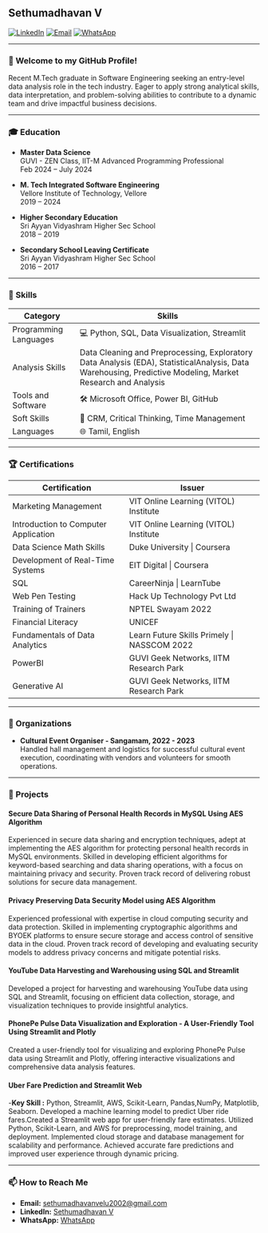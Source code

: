## Sethumadhavan V

[![LinkedIn](https://img.shields.io/badge/LinkedIn-Connect-blue)](https://www.linkedin.com/in/sethumadhavan-v/)
[![Email](https://img.shields.io/badge/Email-sethumadhavanvelu2002%40gmail.com-red)](mailto:sethumadhavanvelu2002@gmail.com)
[![WhatsApp](https://img.shields.io/badge/WhatsApp-Connect-green)](https://wa.me/9159299878)

---

### 👋 Welcome to my GitHub Profile!

Recent M.Tech graduate in Software Engineering seeking an entry-level data analysis role in the tech industry. Eager to apply strong analytical skills, data interpretation, and problem-solving abilities to contribute to a dynamic team and drive impactful business decisions.

---

### 🎓 Education

- **Master Data Science**  
  GUVI - ZEN Class, IIT-M Advanced Programming Professional  
  Feb 2024 – July 2024


- **M. Tech Integrated Software Engineering**  
  Vellore Institute of Technology, Vellore   
  2019 – 2024

- **Higher Secondary Education**  
  Sri Ayyan Vidyashram Higher Sec School   
  2018 – 2019

- **Secondary School Leaving Certificate**  
  Sri Ayyan Vidyashram Higher Sec School  
  2016 – 2017

---

### 💼 Skills

| Category             | Skills                                                                 |
|----------------------|------------------------------------------------------------------------|
| Programming Languages| 💻 Python, SQL, Data Visualization, Streamlit                                                       |
| Analysis Skills      | Data Cleaning and Preprocessing, Exploratory Data Analysis (EDA), StatisticalAnalysis, Data Warehousing, Predictive Modeling, Market Research and Analysis                                   |
| Tools and Software   | 🛠️ Microsoft Office, Power BI, GitHub                                   |
| Soft Skills          | 🧠 CRM, Critical Thinking, Time Management                               |
| Languages            | 🌐 Tamil, English                                                       |

---

### 🏆 Certifications

| Certification                                  | Issuer                                               |
|------------------------------------------------|------------------------------------------------------|
| Marketing Management                           | VIT Online Learning (VITOL) Institute                |
| Introduction to Computer Application           | VIT Online Learning (VITOL) Institute                |
| Data Science Math Skills                       | Duke University \| Coursera                          |
| Development of Real-Time Systems               | EIT Digital \| Coursera                              |
| SQL                                            | CareerNinja \| LearnTube                             |
| Web Pen Testing                                | Hack Up Technology Pvt Ltd                           |
| Training of Trainers                           | NPTEL Swayam 2022                                    |
| Financial Literacy                             | UNICEF                                               |
| Fundamentals of Data Analytics                 | Learn Future Skills Primely \| NASSCOM 2022           |
| PowerBI                                        | GUVI Geek Networks, IITM Research Park               |
| Generative AI                                        | GUVI Geek Networks, IITM Research Park               |


---

### 🏢 Organizations

- **Cultural Event Organiser - Sangamam, 2022 - 2023**  
  Handled hall management and logistics for successful cultural event execution, coordinating with vendors and volunteers for smooth operations.
---

### 📂 Projects

#### Secure Data Sharing of Personal Health Records in MySQL Using AES Algorithm
Experienced in secure data sharing and encryption techniques, adept at implementing the AES algorithm for protecting personal health records in MySQL environments. Skilled in developing efficient algorithms for keyword-based searching and data sharing operations, with a focus on maintaining privacy and security. Proven track record of delivering robust solutions for secure data management.

#### Privacy Preserving Data Security Model using AES Algorithm
Experienced professional with expertise in cloud computing security and data protection. Skilled in implementing cryptographic algorithms and BYOEK platforms to ensure secure storage and access control of sensitive data in the cloud. Proven track record of developing and evaluating security models to address privacy concerns and mitigate potential risks.

#### YouTube Data Harvesting and Warehousing using SQL and Streamlit
Developed a project for harvesting and warehousing YouTube data using SQL and Streamlit, focusing on efficient data collection, storage, and visualization techniques to provide insightful analytics.

#### PhonePe Pulse Data Visualization and Exploration - A User-Friendly Tool Using Streamlit and Plotly
Created a user-friendly tool for visualizing and exploring PhonePe Pulse data using Streamlit and Plotly, offering interactive visualizations and comprehensive data analysis features.

#### Uber Fare Prediction and Streamlit Web
-**Key Skill :** Python, Streamlit, AWS, Scikit-Learn, Pandas,NumPy, Matplotlib, Seaborn.
Developed a machine learning model to predict Uber ride fares.Created a Streamlit web app for user-friendly fare estimates. Utilized Python, Scikit-Learn, and AWS for preprocessing, model training, and deployment. Implemented cloud storage and database management for scalability and performance. Achieved accurate fare predictions and improved user experience through dynamic pricing.

---

### 📫 How to Reach Me

- **Email:** [sethumadhavanvelu2002@gmail.com](mailto:sethumadhavanvelu2002@gmail.com)
- **LinkedIn:** [Sethumadhavan V](https://www.linkedin.com/in/sethumadhavan-v/)
- **WhatsApp:** [WhatsApp](https://wa.me/9159299878)
